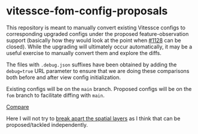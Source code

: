 # vitessce-fom-config-proposals

This repository is meant to manually convert existing Vitessce configs to corresponding upgraded configs under the proposed feature-observation support (basically how they would look at the point when [#1128](https://github.com/vitessce/vitessce/issues/1128) can be closed).
While the upgrading will ultimately occur automatically, it may be a useful exercise to manually convert them and explore the diffs.

The files with `.debug.json` suffixes have been obtained by adding the `debug=true` URL parameter to ensure that we are doing these comparisons both before and after view config initialization.

Existing configs will be on the `main` branch.
Proposed configs will be on the `fom` branch to facilitate diffing with `main`.

[Compare](https://github.com/keller-mark/vitessce-fom-config-proposals/compare/main...fom)

Here I will not try to [break apart the spatial layers](https://github.com/vitessce/vitessce/issues/830) as I think that can be proposed/tackled independently.